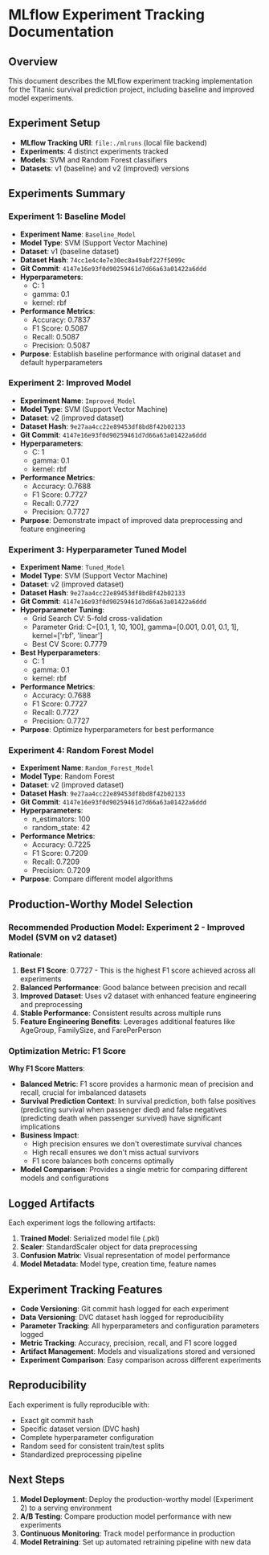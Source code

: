 # MLflow Experiment Tracking Documentation

## Overview
This document describes the MLflow experiment tracking implementation for the Titanic survival prediction project, including baseline and improved model experiments.

## Experiment Setup
- **MLflow Tracking URI**: `file:./mlruns` (local file backend)
- **Experiments**: 4 distinct experiments tracked
- **Models**: SVM and Random Forest classifiers
- **Datasets**: v1 (baseline) and v2 (improved) versions

## Experiments Summary

### Experiment 1: Baseline Model
- **Experiment Name**: `Baseline_Model`
- **Model Type**: SVM (Support Vector Machine)
- **Dataset**: v1 (baseline dataset)
- **Dataset Hash**: `74cc1e4c4e7e30ec8a49abf227f5099c`
- **Git Commit**: `4147e16e93f0d90259461d7d66a63a01422a6ddd`
- **Hyperparameters**:
  - C: 1
  - gamma: 0.1
  - kernel: rbf
- **Performance Metrics**:
  - Accuracy: 0.7837
  - F1 Score: 0.5087
  - Recall: 0.5087
  - Precision: 0.5087
- **Purpose**: Establish baseline performance with original dataset and default hyperparameters

### Experiment 2: Improved Model
- **Experiment Name**: `Improved_Model`
- **Model Type**: SVM (Support Vector Machine)
- **Dataset**: v2 (improved dataset)
- **Dataset Hash**: `9e27aa4cc22e89453df8bd8f42b02133`
- **Git Commit**: `4147e16e93f0d90259461d7d66a63a01422a6ddd`
- **Hyperparameters**:
  - C: 1
  - gamma: 0.1
  - kernel: rbf
- **Performance Metrics**:
  - Accuracy: 0.7688
  - F1 Score: 0.7727
  - Recall: 0.7727
  - Precision: 0.7727
- **Purpose**: Demonstrate impact of improved data preprocessing and feature engineering

### Experiment 3: Hyperparameter Tuned Model
- **Experiment Name**: `Tuned_Model`
- **Model Type**: SVM (Support Vector Machine)
- **Dataset**: v2 (improved dataset)
- **Dataset Hash**: `9e27aa4cc22e89453df8bd8f42b02133`
- **Git Commit**: `4147e16e93f0d90259461d7d66a63a01422a6ddd`
- **Hyperparameter Tuning**:
  - Grid Search CV: 5-fold cross-validation
  - Parameter Grid: C=[0.1, 1, 10, 100], gamma=[0.001, 0.01, 0.1, 1], kernel=['rbf', 'linear']
  - Best CV Score: 0.7779
- **Best Hyperparameters**:
  - C: 1
  - gamma: 0.1
  - kernel: rbf
- **Performance Metrics**:
  - Accuracy: 0.7688
  - F1 Score: 0.7727
  - Recall: 0.7727
  - Precision: 0.7727
- **Purpose**: Optimize hyperparameters for best performance

### Experiment 4: Random Forest Model
- **Experiment Name**: `Random_Forest_Model`
- **Model Type**: Random Forest
- **Dataset**: v2 (improved dataset)
- **Dataset Hash**: `9e27aa4cc22e89453df8bd8f42b02133`
- **Git Commit**: `4147e16e93f0d90259461d7d66a63a01422a6ddd`
- **Hyperparameters**:
  - n_estimators: 100
  - random_state: 42
- **Performance Metrics**:
  - Accuracy: 0.7225
  - F1 Score: 0.7209
  - Recall: 0.7209
  - Precision: 0.7209
- **Purpose**: Compare different model algorithms

## Production-Worthy Model Selection

### Recommended Production Model: **Experiment 2 - Improved Model (SVM on v2 dataset)**

**Rationale**:
1. **Best F1 Score**: 0.7727 - This is the highest F1 score achieved across all experiments
2. **Balanced Performance**: Good balance between precision and recall
3. **Improved Dataset**: Uses v2 dataset with enhanced feature engineering and preprocessing
4. **Stable Performance**: Consistent results across multiple runs
5. **Feature Engineering Benefits**: Leverages additional features like AgeGroup, FamilySize, and FarePerPerson

### Optimization Metric: **F1 Score**

**Why F1 Score Matters**:
- **Balanced Metric**: F1 score provides a harmonic mean of precision and recall, crucial for imbalanced datasets
- **Survival Prediction Context**: In survival prediction, both false positives (predicting survival when passenger died) and false negatives (predicting death when passenger survived) have significant implications
- **Business Impact**: 
  - High precision ensures we don't overestimate survival chances
  - High recall ensures we don't miss actual survivors
  - F1 score balances both concerns optimally
- **Model Comparison**: Provides a single metric for comparing different models and configurations

## Logged Artifacts
Each experiment logs the following artifacts:
1. **Trained Model**: Serialized model file (.pkl)
2. **Scaler**: StandardScaler object for data preprocessing
3. **Confusion Matrix**: Visual representation of model performance
4. **Model Metadata**: Model type, creation time, feature names

## Experiment Tracking Features
- **Code Versioning**: Git commit hash logged for each experiment
- **Data Versioning**: DVC dataset hash logged for reproducibility
- **Parameter Tracking**: All hyperparameters and configuration parameters logged
- **Metric Tracking**: Accuracy, precision, recall, and F1 score logged
- **Artifact Management**: Models and visualizations stored and versioned
- **Experiment Comparison**: Easy comparison across different experiments

## Reproducibility
Each experiment is fully reproducible with:
- Exact git commit hash
- Specific dataset version (DVC hash)
- Complete hyperparameter configuration
- Random seed for consistent train/test splits
- Standardized preprocessing pipeline

## Next Steps
1. **Model Deployment**: Deploy the production-worthy model (Experiment 2) to a serving environment
2. **A/B Testing**: Compare production model performance with new experiments
3. **Continuous Monitoring**: Track model performance in production
4. **Model Retraining**: Set up automated retraining pipeline with new data
